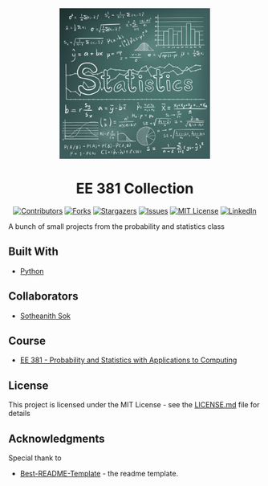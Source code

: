 <!-- Readme Start here -->

<!-- Load logo from readme/logo.jpg -->
<div align="center">
  <img src="readme/logo.jpg" width=300 alt="logo" />
</div>


<!-- Title -->
<h1 align="center" style="border: none">
EE 381 Collection
</h1>


<!-- Shield IO - very nice icons -->
<div align="center">

[![Contributors][contributors_shield]][contributors_url]
[![Forks][forks_shield]][forks_url]
[![Stargazers][stars_shield]][stars_url]
[![Issues][issues_shield]][issues_url]
[![MIT License][license_shield]][license_url]
[![LinkedIn][linkedin_shield]][linkedin_url]

</div>


<!-- Description -->
A bunch of small projects from the probability and statistics class

<!-- Include your major tools and frameworks -->
## Built With
- [Python]


<!-- Collaborators information -->
## Collaborators
- [Sotheanith Sok]

## Course
- [EE 381 - Probability and Statistics with Applications to Computing]


<!-- License -->
## License
This project is licensed under the MIT License - see the [LICENSE.md][license_url] file for details


<!-- Shoutout to other projects, plugin, or minor tools -->
## Acknowledgments
Special thank to
- [Best-README-Template] - the readme template.


<!-- References -->
<!-- Shield Icons-->
[contributors_shield]: https://img.shields.io/github/contributors/sotheanithsok/Menh-LLC.svg?style=for-the-badge
[forks_shield]: https://img.shields.io/github/forks/sotheanithsok/Menh-LLC.svg?style=for-the-badge
[stars_shield]: https://img.shields.io/github/stars/sotheanithsok/Menh-LLC.svg?style=for-the-badge
[issues_shield]: https://img.shields.io/github/issues/sotheanithsok/Menh-LLC.svg?style=for-the-badge
[license_shield]: https://img.shields.io/github/license/sotheanithsok/Menh-LLC.svg?style=for-the-badge
[linkedin_shield]: https://img.shields.io/badge/-LinkedIn-black.svg?style=for-the-badge&logo=linkedin&colorB=555

<!-- Shield URLs -->
[contributors_url]: https://github.com/sotheanithsok/Menh-LLC/graphs/contributors
[forks_url]: https://github.com/sotheanithsok/Menh-LLC/network/members
[stars_url]: https://github.com/sotheanithsok/Menh-LLC/stargazers
[issues_url]: https://github.com/sotheanithsok/Menh-LLC/issues
[license_url]: https://github.com/sotheanithsok/Menh-LLC/blob/master/LICENSE
[linkedin_url]: https://www.linkedin.com/in/sotheanith-sok-969ab0b3/

<!-- Other links -->
[Sotheanith Sok]: https://github.com/sotheanithsok
[Best-README-Template]: https://github.com/othneildrew/Best-README-Template

[EE 381 - Probability and Statistics with Applications to Computing]: http://catalog.csulb.edu/preview_course_nopop.php?catoid=5&coid=40854
[Python]: https://www.python.org/


